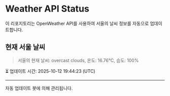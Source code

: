 
# Weather API Status

이 리포지토리는 OpenWeather API를 사용하여 서울의 날씨 정보를 자동으로 업데이트합니다.

## 현재 서울 날씨
> 서울의 현재 날씨: overcast clouds, 온도: 16.76°C, 습도: 100%

⏳ 업데이트 시간: 2025-10-12 19:44:23 (UTC)

---
자동 업데이트 봇에 의해 관리됩니다.
